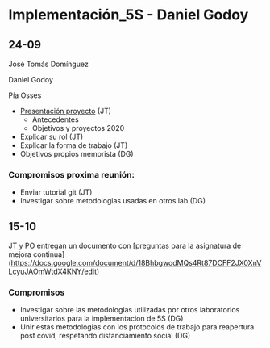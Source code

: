 # Implementación_5S - Daniel Godoy

## 24-09 

José Tomás Domínguez 

Daniel Godoy

Pía Osses

- [Presentación proyecto](https://github.com/FabLabUTFSM/HerramientaMantenimiento/blob/master/Bibliografia/Presentacion.pdf) (JT)
    - Antecedentes 
    - Objetivos y proyectos 2020
- Explicar su rol (JT)
- Explicar la forma de trabajo (JT)
- Objetivos propios memorista (DG)

### Compromisos proxima reunión:  

- Enviar tutorial git (JT)
- Investigar sobre metodologias usadas en otros lab (DG)

## 15-10
JT y PO entregan un documento con [preguntas para la asignatura de mejora continua] (https://docs.google.com/document/d/18BhbgwodMQs4Rt87DCFF2JX0XnVLcyuJAOmWtdX4KNY/edit)

### Compromisos
- Investigar sobre las metodologias utilizadas por otros laboratorios universitarios para la implementacion de 5S (DG)
- Unir estas metodologias con los protocolos de trabajo para reapertura post covid, respetando distanciamiento social (DG)
